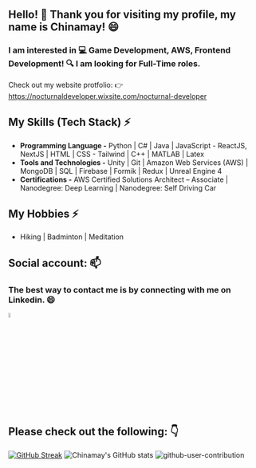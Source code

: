 ## Hello! 👋 Thank you for visiting my profile, my name is Chinamay! 😄
### I am interested in 💻 Game Development, AWS, Frontend Development! 🔍 I am looking for Full-Time roles.
Check out my website protfolio: 👉 https://nocturnaldeveloper.wixsite.com/nocturnal-developer

## My Skills (Tech Stack) ⚡
- **Programming Language -**  Python | C# | Java | JavaScript - ReactJS, NextJS | HTML | CSS - Tailwind | C++ | MATLAB | Latex
- **Tools and Technologies -** Unity | Git | Amazon Web Services (AWS) | MongoDB | SQL | Firebase | Formik | Redux | Unreal Engine 4
- **Certifications -** AWS Certified Solutions Architect – Associate | Nanodegree: Deep Learning | Nanodegree: Self Driving Car

## My Hobbies ⚡
- Hiking | Badminton | Meditation

## Social account: 📫
### The best way to contact me is by connecting with me on Linkedin. 😄
[<img src="https://img.icons8.com/color/48/000000/linkedin.png" width="5%"/>](https://www.linkedin.com/in/chinamay-k-ba7242173/)


## Please check out the following: 👇
<!--
![Github Skyline](https://user-images.githubusercontent.com/40129107/197323454-6fcf17b3-c367-43dc-9454-7ab909f35203.gif)
-->
<!--
[![Top Langs](https://github-readme-stats.vercel.app/api/top-langs/?username=Nocturna1Developer)](https://github.com/Nocturna1Developer/github-readme-stats)
-->
[![GitHub Streak](https://github-readme-streak-stats.herokuapp.com?user=Nocturna1Developer&theme=tokyonight&border_radius=5&date_format=M%20j%5B%2C%20Y%5D)](https://git.io/streak-stats)
![Chinamay's GitHub stats](https://github-readme-stats.vercel.app/api?username=Nocturna1Developer&count_private=true&show_icons=true&theme=dracula)
![github-user-contribution](https://user-images.githubusercontent.com/40129107/197322194-5c246d96-911c-49c1-bcec-36ad6201036e.svg)
